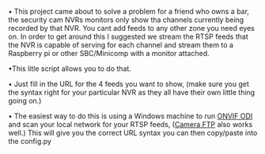 • This project came about to solve a problem for a friend who owns a bar, the security cam NVRs monitors only show tha channels currently being recorded by that NVR. 
You cant add feeds to any other zone you need eyes on. In order to get around this I suggested we stream the RTSP feeds that the NVR is capable of serving for each channel 
and stream them to a Raspberry pi or other SBC/Minicomp with a monitor attached. 

•This litle script allows you to do that. 

• Just fill in the URL for the 4 feeds you want to show, (make sure you get the syntax right for your particular NVR as they all have their own little thing going on.)  

• The easiest way to do this is using a Windows machine to run <a href="https://sourceforge.net/projects/onvifdm/">ONVIF ODI</a> and scan your local network for your RTSP feeds, 
(<a href="https://www.cameraftp.com/CameraFTP/software/Download_Virtual_Security_System.aspx">Camera FTP</a> also works well.)
This will give you the correct URL syntax you can then copy/paste into the config.py 
